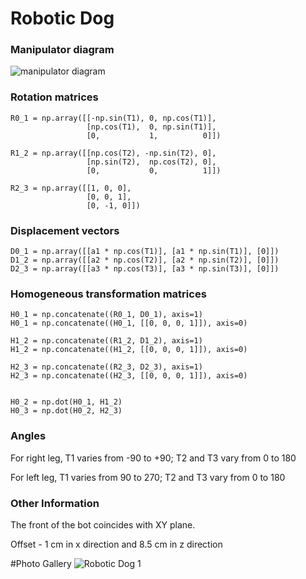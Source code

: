 # Robotic Dog
### Manipulator diagram

![manipulator diagram](https://github.com/user-attachments/assets/9b4d97b2-c81c-4415-b9cb-c7aa37436ce1)


### Rotation matrices
    R0_1 = np.array([[-np.sin(T1), 0, np.cos(T1)],
                     [np.cos(T1),  0, np.sin(T1)],
                     [0,           1,          0]])

    R1_2 = np.array([[np.cos(T2), -np.sin(T2), 0],
                     [np.sin(T2),  np.cos(T2), 0],
                     [0,           0,          1]])

    R2_3 = np.array([[1, 0, 0],
                     [0, 0, 1],
                     [0, -1, 0]])

### Displacement vectors
    D0_1 = np.array([[a1 * np.cos(T1)], [a1 * np.sin(T1)], [0]])
    D1_2 = np.array([[a2 * np.cos(T2)], [a2 * np.sin(T2)], [0]])
    D2_3 = np.array([[a3 * np.cos(T3)], [a3 * np.sin(T3)], [0]])

### Homogeneous transformation matrices
    H0_1 = np.concatenate((R0_1, D0_1), axis=1)
    H0_1 = np.concatenate((H0_1, [[0, 0, 0, 1]]), axis=0)

    H1_2 = np.concatenate((R1_2, D1_2), axis=1)
    H1_2 = np.concatenate((H1_2, [[0, 0, 0, 1]]), axis=0)

    H2_3 = np.concatenate((R2_3, D2_3), axis=1)
    H2_3 = np.concatenate((H2_3, [[0, 0, 0, 1]]), axis=0)
    

    H0_2 = np.dot(H0_1, H1_2)
    H0_3 = np.dot(H0_2, H2_3)

### Angles
For right leg, T1 varies from -90 to +90; T2 and T3 vary from 0 to 180

For left leg, T1 varies from 90 to 270; T2 and T3 vary from 0 to 180

### Other Information
The front of the bot coincides with XY plane.

Offset - 1 cm in x direction and 8.5 cm in z direction

#Photo Gallery
![Robotic Dog 1](https://github.com/user-attachments/assets/4d83a174-1096-4905-bac9-b160f455b128)

